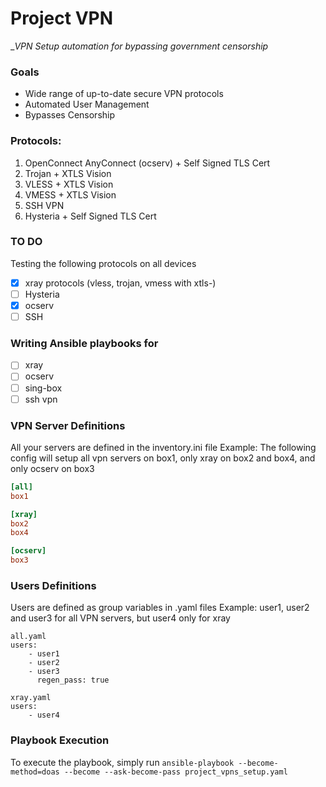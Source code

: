# Project VPN
__VPN Setup automation for bypassing government censorship_

### Goals
- Wide range of up-to-date secure VPN protocols
- Automated User Management
- Bypasses Censorship

### Protocols:
1. OpenConnect AnyConnect (ocserv) + Self Signed TLS Cert
2. Trojan + XTLS Vision
3. VLESS + XTLS Vision
4. VMESS + XTLS Vision
5. SSH VPN
6. Hysteria + Self Signed TLS Cert

### TO DO
 Testing the following protocols on all devices
- [X] xray protocols (vless, trojan, vmess with xtls-)
- [ ] Hysteria
- [X] ocserv 
- [ ] SSH

### Writing Ansible playbooks for
- [ ] xray
- [ ] ocserv
- [ ] sing-box
- [ ] ssh vpn

### VPN Server Definitions
All your servers are defined in the inventory.ini file
Example: The following config will setup all vpn servers on box1, only xray on box2 and box4, and only ocserv on box3

```ini
[all]
box1

[xray]
box2
box4

[ocserv]
box3
```

### Users Definitions
Users are defined as group variables in <protocol>.yaml files
Example: user1, user2 and user3 for all VPN servers, but user4 only for xray

```
all.yaml
users:
    - user1
    - user2
    - user3
      regen_pass: true
```
```
xray.yaml
users:
    - user4
```

### Playbook Execution
To execute the playbook, simply run `ansible-playbook --become-method=doas --become --ask-become-pass project_vpns_setup.yaml`
